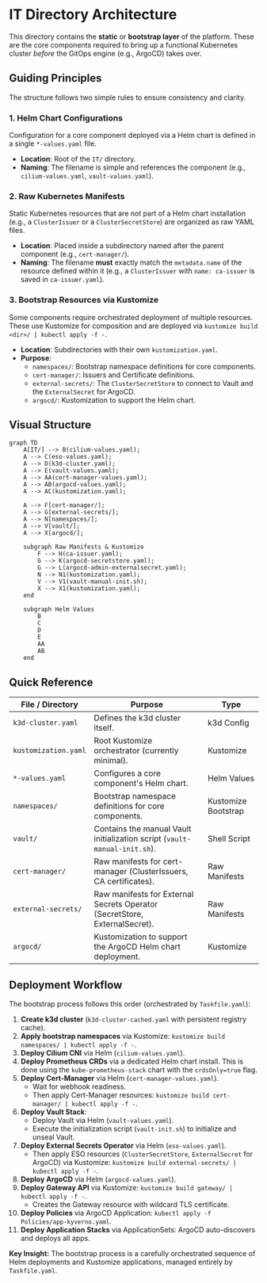 # IT Directory Architecture

This directory contains the **static** or **bootstrap layer** of the platform. These are
the core components required to bring up a functional Kubernetes cluster _before_ the
GitOps engine (e.g., ArgoCD) takes over.

## Guiding Principles

The structure follows two simple rules to ensure consistency and clarity.

### 1. Helm Chart Configurations

Configuration for a core component deployed via a Helm chart is defined in a single
`*-values.yaml` file.

- **Location**: Root of the `IT/` directory.
- **Naming**: The filename is simple and references the component (e.g.,
  `cilium-values.yaml`, `vault-values.yaml`).

### 2. Raw Kubernetes Manifests

Static Kubernetes resources that are not part of a Helm chart installation (e.g., a
`ClusterIssuer` or a `ClusterSecretStore`) are organized as raw YAML files.

- **Location**: Placed inside a subdirectory named after the parent component (e.g.,
  `cert-manager/`).
- **Naming**: The filename **must** exactly match the `metadata.name` of the resource
  defined within it (e.g., a `ClusterIssuer` with `name: ca-issuer` is saved in
  `ca-issuer.yaml`).

### 3. Bootstrap Resources via Kustomize

Some components require orchestrated deployment of multiple resources.
These use Kustomize for composition and are deployed via
`kustomize build <dir>/ | kubectl apply -f -`.

- **Location**: Subdirectories with their own `kustomization.yaml`.
- **Purpose**:
  - `namespaces/`: Bootstrap namespace definitions for core components.
  - `cert-manager/`: Issuers and Certificate definitions.
  - `external-secrets/`: The `ClusterSecretStore` to connect to Vault and
    the `ExternalSecret` for ArgoCD.
  - `argocd/`: Kustomization to support the Helm chart.

## Visual Structure

```mermaid
graph TD
    A[IT/] --> B(cilium-values.yaml);
    A --> C(eso-values.yaml);
    A --> D(k3d-cluster.yaml);
    A --> E(vault-values.yaml);
    A --> AA(cert-manager-values.yaml);
    A --> AB(argocd-values.yaml);
    A --> AC(kustomization.yaml);

    A --> F[cert-manager/];
    A --> G[external-secrets/];
    A --> N[namespaces/];
    A --> V[vault/];
    A --> X[argocd/];

    subgraph Raw Manifests & Kustomize
        F --> H(ca-issuer.yaml);
        G --> K(argocd-secretstore.yaml);
        G --> L(argocd-admin-externalsecret.yaml);
        N --> N1(kustomization.yaml);
        V --> V1(vault-manual-init.sh);
        X --> X1(kustomization.yaml);
    end

    subgraph Helm Values
        B
        C
        D
        E
        AA
        AB
    end
```

## Quick Reference

| File / Directory             | Purpose                                                                  | Type                |
| ---------------------------- | ------------------------------------------------------------------------ | ------------------- |
| `k3d-cluster.yaml`           | Defines the k3d cluster itself.                                          | k3d Config          |
| `kustomization.yaml`         | Root Kustomize orchestrator (currently minimal).                         | Kustomize           |
| `*-values.yaml`              | Configures a core component's Helm chart.                                | Helm Values         |
| `namespaces/`                | Bootstrap namespace definitions for core components.                     | Kustomize Bootstrap |
| `vault/`                     | Contains the manual Vault initialization script (`vault-manual-init.sh`).| Shell Script        |
| `cert-manager/`              | Raw manifests for cert-manager (ClusterIssuers, CA certificates).        | Raw Manifests       |
| `external-secrets/`          | Raw manifests for External Secrets Operator (SecretStore, ExternalSecret).| Raw Manifests       |
| `argocd/`                    | Kustomization to support the ArgoCD Helm chart deployment.               | Kustomize           |

## Deployment Workflow

The bootstrap process follows this order (orchestrated by `Taskfile.yaml`):

1. **Create k3d cluster** (`k3d-cluster-cached.yaml` with persistent registry cache).
2. **Apply bootstrap namespaces** via Kustomize: `kustomize build namespaces/ | kubectl apply -f -`.
3. **Deploy Cilium CNI** via Helm (`cilium-values.yaml`).
4. **Deploy Prometheus CRDs** via a dedicated Helm chart install.
   This is done using the `kube-prometheus-stack` chart with the `crdsOnly=true` flag.
5. **Deploy Cert-Manager** via Helm (`cert-manager-values.yaml`).
   - Wait for webhook readiness.
   - Then apply Cert-Manager resources: `kustomize build cert-manager/ | kubectl apply -f -`.
6. **Deploy Vault Stack**:
   - Deploy Vault via Helm (`vault-values.yaml`).
   - Execute the initialization script (`vault-init.sh`) to initialize and unseal Vault.
7. **Deploy External Secrets Operator** via Helm (`eso-values.yaml`).
   - Then apply ESO resources (`ClusterSecretStore`, `ExternalSecret` for ArgoCD)
     via Kustomize: `kustomize build external-secrets/ | kubectl apply -f -`.
8. **Deploy ArgoCD** via Helm (`argocd-values.yaml`).
9. **Deploy Gateway API** via Kustomize: `kustomize build gateway/ | kubectl apply -f -`.
   - Creates the Gateway resource with wildcard TLS certificate.
10. **Deploy Policies** via ArgoCD Application: `kubectl apply -f Policies/app-kyverno.yaml`.
11. **Deploy Application Stacks** via ApplicationSets: ArgoCD auto-discovers and deploys all apps.

**Key Insight:** The bootstrap process is a carefully orchestrated sequence of Helm deployments
 and Kustomize applications, managed entirely by `Taskfile.yaml`.
